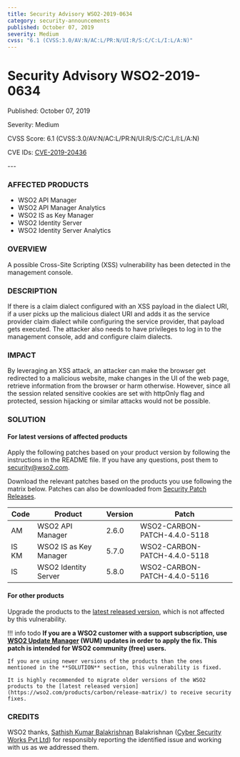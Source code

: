 ```yaml
---
title: Security Advisory WSO2-2019-0634
category: security-announcements
published: October 07, 2019
severity: Medium
cvss: "6.1 (CVSS:3.0/AV:N/AC:L/PR:N/UI:R/S:C/C:L/I:L/A:N)"
---
```


# Security Advisory WSO2-2019-0634

<p class="doc-info">Published: October 07, 2019</p>
<p class="doc-info">Severity: Medium</p>
<p class="doc-info">CVSS Score: 6.1 (CVSS:3.0/AV:N/AC:L/PR:N/UI:R/S:C/C:L/I:L/A:N)</p>
<p class="doc-info">CVE IDs: <a href="https://www.cve.org/CVERecord?id=CVE-2019-20436">CVE-2019-20436</a></p>
---

### AFFECTED PRODUCTS
* WSO2 API Manager
* WSO2 API Manager Analytics
* WSO2 IS as Key Manager
* WSO2 Identity Server
* WSO2 Identity Server Analytics


### OVERVIEW
A possible Cross-Site Scripting (XSS) vulnerability has been detected in the management console.


### DESCRIPTION
If there is a claim dialect configured with an XSS payload in the dialect URI, if a user picks up the malicious dialect URI and adds it as the service provider claim dialect while configuring the service provider, that payload gets executed. The attacker also needs to have privileges to log in to the management console, add and configure claim dialects.


### IMPACT
By leveraging an XSS attack, an attacker can make the browser get redirected to a malicious website, make changes in the UI of the web page, retrieve information from the browser or harm otherwise. However, since all the session related sensitive cookies are set with httpOnly flag and protected, session hijacking or similar attacks would not be possible.


### SOLUTION

#### For latest versions of affected products
Apply the following patches based on your product version by following the instructions in the README file. If you have any questions, post them to <security@wso2.com>.

Download the relevant patches based on the products you use following the matrix below. Patches can also be downloaded from [Security Patch Releases](https://wso2.com/security-patch-releases/).


| **Code** | **Product**            | **Version** | **Patch**                    |
| -------- | ---------------------- | ----------- | ---------------------------- |
| AM       | WSO2 API Manager       | 2.6.0       | WSO2-CARBON-PATCH-4.4.0-5118 |
| IS KM    | WSO2 IS as Key Manager | 5.7.0       | WSO2-CARBON-PATCH-4.4.0-5118 |
| IS       | WSO2 Identity Server   | 5.8.0       | WSO2-CARBON-PATCH-4.4.0-5116 |


#### For other products
Upgrade the products to the [latest released version](https://wso2.com/products/carbon/release-matrix/), which is not affected by this vulnerability.

!!! info todo
    **If you are a WSO2 customer with a support subscription, use [WSO2 Update Manager](https://wso2.com/updates/wum) (WUM) updates in order to apply the fix. This patch is intended for WSO2 community (free) users.**

    If you are using newer versions of the products than the ones mentioned in the **SOLUTION** section, this vulnerability is fixed.

    It is highly recommended to migrate older versions of the WSO2 products to the [latest released version](https://wso2.com/products/carbon/release-matrix/) to receive security fixes.


### CREDITS
WSO2 thanks, [Sathish Kumar Balakrishnan](https://sathish.co.in/) Balakrishnan ([Cyber Security Works Pvt Ltd](https://cybersecurityworks.com/)) for responsibly reporting the identified issue and working with us as we addressed them.
